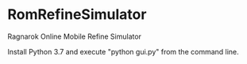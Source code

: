 # RomRefineSimulator
Ragnarok Online Mobile Refine Simulator

Install Python 3.7 and execute "python gui.py" from the command line.
